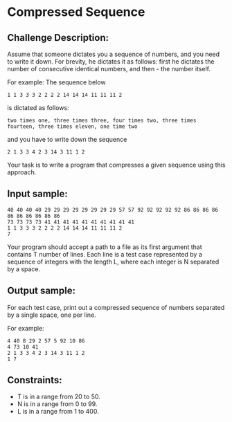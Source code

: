 # Compressed Sequence

## Challenge Description:

Assume that someone dictates you a sequence of numbers, and you need to write it down. For brevity, he dictates it as follows: first he dictates the number of consecutive identical numbers, and then - the number itself.

For example:
The sequence below
```
1 1 3 3 3 2 2 2 2 14 14 14 11 11 11 2
```
is dictated as follows:
```
two times one, three times three, four times two, three times fourteen, three times eleven, one time two
```
and you have to write down the sequence
```
2 1 3 3 4 2 3 14 3 11 1 2
```
Your task is to write a program that compresses a given sequence using this approach.

## Input sample:

```
40 40 40 40 29 29 29 29 29 29 29 29 57 57 92 92 92 92 92 86 86 86 86 86 86 86 86 86 86
73 73 73 73 41 41 41 41 41 41 41 41 41 41
1 1 3 3 3 2 2 2 2 14 14 14 11 11 11 2
7
```

Your program should accept a path to a file as its first argument that contains T number of lines. Each line is a test case represented by a sequence of integers with the length L, where each integer is N separated by a space.

## Output sample:

For each test case, print out a compressed sequence of numbers separated by a single space, one per line.

For example:
```
4 40 8 29 2 57 5 92 10 86
4 73 10 41
2 1 3 3 4 2 3 14 3 11 1 2
1 7
```


## Constraints:

* T is in a range from 20 to 50.
* N is in a range from 0 to 99.
* L is in a range from 1 to 400.
